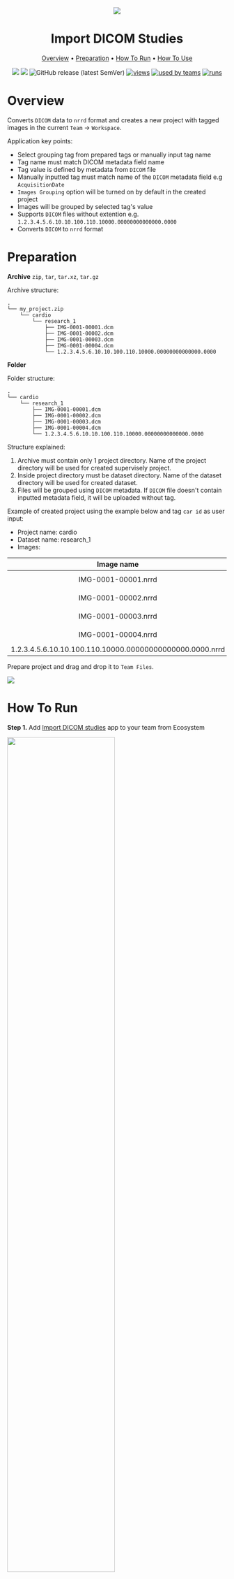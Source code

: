 <div align="center" markdown>
<img src="https://i.imgur.com/o8bm60f.png"/>

# Import DICOM Studies

<p align="center">
  <a href="#Overview">Overview</a> •
  <a href="#Preparation">Preparation</a> •
  <a href="#How-To-Run">How To Run</a> •
  <a href="#How-To-Use">How To Use</a>
</p>
  
[![](https://img.shields.io/badge/supervisely-ecosystem-brightgreen)](https://ecosystem.supervise.ly/apps/supervisely-ecosystem/import-dicom-studies)
[![](https://img.shields.io/badge/slack-chat-green.svg?logo=slack)](https://supervise.ly/slack)
![GitHub release (latest SemVer)](https://img.shields.io/github/v/release/supervisely-ecosystem/import-dicom-studies)
[![views](https://app.supervise.ly/public/api/v3/ecosystem.counters?repo=supervisely-ecosystem/import-dicom-studies&counter=views&label=views)](https://supervise.ly)
[![used by teams](https://app.supervise.ly/public/api/v3/ecosystem.counters?repo=supervisely-ecosystem/import-dicom-studies&counter=downloads&label=used%20by%20teams)](https://supervise.ly)
[![runs](https://app.supervise.ly/public/api/v3/ecosystem.counters?repo=supervisely-ecosystem/import-dicom-studies&counter=runs&label=runs&123)](https://supervise.ly)

</div>

# Overview
Converts `DICOM` data to `nrrd` format and creates a new project with tagged images in the current `Team` -> `Workspace`.

Application key points:
* Select grouping tag from prepared tags or manually input tag name
* Tag name must match DICOM metadata field name
* Tag value is defined by metadata from `DICOM` file
* Manually inputted tag must match name of the `DICOM` metadata field e.g `AcquisitionDate`
* `Images Grouping` option will be turned on by default in the created project
* Images will be grouped by selected tag's value
* Supports `DICOM` files without extention e.g. `1.2.3.4.5.6.10.10.100.110.10000.00000000000000.0000`
* Converts `DICOM` to `nrrd` format

# Preparation

**Archive** `zip`, `tar`, `tar.xz`, `tar.gz`

Archive structure:

```text
.
└── my_project.zip
    └── cardio 
        └── research_1 
            ├── IMG-0001-00001.dcm
            ├── IMG-0001-00002.dcm
            ├── IMG-0001-00003.dcm
            ├── IMG-0001-00004.dcm
            └── 1.2.3.4.5.6.10.10.100.110.10000.00000000000000.0000
```

**Folder**

Folder structure:

```text
.
└── cardio 
    └── research_1 
        ├── IMG-0001-00001.dcm
        ├── IMG-0001-00002.dcm
        ├── IMG-0001-00003.dcm
        ├── IMG-0001-00004.dcm
        └── 1.2.3.4.5.6.10.10.100.110.10000.00000000000000.0000
```

Structure explained:

1. Archive must contain only 1 project directory. Name of the project directory will be used for created supervisely project.
2. Inside project directory must be dataset directory. Name of the dataset directory will be used for created dataset. 
3. Files will be grouped using `DICOM` metadata. If `DICOM` file doesn't contain inputted metadata field, it will be uploaded without tag.

Example of created project using the example below and tag `car id` as user input:
* Project name: cardio
* Dataset name: research_1
* Images:

Image name  |  Tag
:-------------------------:|:-----------------------------------:
IMG-0001-00001.nrrd  | `AcquisitionDate`: `20200928`
IMG-0001-00002.nrrd    | `AcquisitionDate`: `20200928`
IMG-0001-00003.nrrd  | `AcquisitionDate`: `20200928`
IMG-0001-00004.nrrd    | `AcquisitionDate`: `20200928`
1.2.3.4.5.6.10.10.100.110.10000.00000000000000.0000.nrrd  |


Prepare project and drag and drop it to `Team Files`.

<img src="https://github.com/supervisely-ecosystem/import-dicom-studies/releases/download/v0.0.1/drag-and-drop.gif?raw=true"/>

# How To Run 
**Step 1.** Add [Import DICOM studies](https://ecosystem.supervise.ly/apps/import-dicom-studies) app to your team from Ecosystem

<img data-key="sly-module-link" data-module-slug="supervisely-ecosystem/import-dicom-studies" src="https://i.imgur.com/hEeXmrM.png" width="70%"/>


**Step 2.** Run app from the context menu of your data on Team Files page:
<img src="https://i.imgur.com/OQh3oa3.png"/>


**Step 3.** Define group tag in modal window by selecting one of the prepared DICOM metadata fields, or type metadata field name manually.

<img src="https://i.imgur.com/jLbh2ot.png" width="70%"/>


**Step 4.** Once app is started, new task will appear in workspace tasks. Wait for the app to process your data.

# How To Use

**Step 1.** Open imported project.

<img src="https://i.imgur.com/Z8ulu5y.png"/>

**Step 2.** Open dataset using new image annotator.

<img src="https://i.imgur.com/kO8f0bL.png"/>
